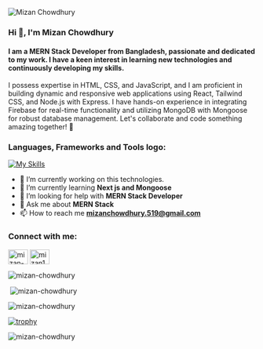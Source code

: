 ![Mizan Chowdhury](https://github.com/Mizan-Chowdhury/mizan-chowdhury/assets/138617483/49302ed6-ac7f-42e2-9546-18762467a47b)

### Hi 👋, I'm Mizan Chowdhury

#### I am a MERN Stack Developer from Bangladesh, passionate and dedicated to my work. I have a keen interest in learning new technologies and continuously developing my skills.

I possess expertise in HTML, CSS, and JavaScript, and I am proficient in building dynamic and responsive web applications using React, Tailwind CSS, and Node.js with Express. I have hands-on experience in integrating Firebase for real-time functionality and utilizing MongoDB with Mongoose for robust database management. Let's collaborate and code something amazing together! 🚀

<h3 align="left">Languages, Frameworks and Tools logo:</h3>
 
[![My Skills](https://skillicons.dev/icons?i=html,css,js,react,vite,firebase,mongodb,nodejs,express,git,github,vscode,postman,figma)](https://skillicons.dev)


- 🔭 I’m currently working on this technologies.
- 🌱 I’m currently learning **Next js and Mongoose**
- 🤝 I’m looking for help with **MERN Stack Developer**
- 💬 Ask me about **MERN Stack**
- 📫 How to reach me **mizanchowdhury.519@gmail.com**

<h3 align="">Connect with me:</h3>
<p align="left">
<a href="https://linkedin.com/in/mizan-chowdhury" target="blank"><img align="center" src="https://raw.githubusercontent.com/rahuldkjain/github-profile-readme-generator/master/src/images/icons/Social/linked-in-alt.svg" alt="mizan-chowdhury" height="30" width="40" /></a>
<a href="https://fb.com/mizan1034" target="blank"><img align="center" src="https://raw.githubusercontent.com/rahuldkjain/github-profile-readme-generator/master/src/images/icons/Social/facebook.svg" alt="mizan1034" height="30" width="40" /></a>
</p>

<p><img align="" src="https://github-readme-stats.vercel.app/api/top-langs?username=mizan-chowdhury&show_icons=true&locale=en&layout=compact" alt="mizan-chowdhury" /></p>

<p>&nbsp;<img align="center" src="https://github-readme-stats.vercel.app/api?username=mizan-chowdhury&show_icons=true&locale=en" alt="mizan-chowdhury" /></p>

<p><img align="center" src="https://github-readme-streak-stats.herokuapp.com/?user=mizan-chowdhury&" alt="mizan-chowdhury" /></p>

[![trophy](https://github-profile-trophy.vercel.app/?username=mizan-chowdhury)](https://github.com/ryo-ma/github-profile-trophy)

<p align="left"> <img src="https://komarev.com/ghpvc/?username=mizan-chowdhury&label=Profile%20views&color=0e75b6&style=flat" alt="mizan-chowdhury" /> </p>



